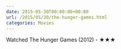```yaml
---
date: 2015-05-30T00:00:00+00:00
url: /2015/05/30/the-hunger-games.html
categories: Movies
---
```

Watched The Hunger Games (2012) - ★★★





